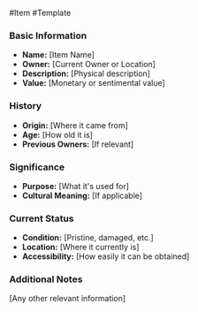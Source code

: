 #Item #Template 

### Basic Information
- **Name:** [Item Name]
- **Owner:** [Current Owner or Location]
- **Description:** [Physical description]
- **Value:** [Monetary or sentimental value]

### History
- **Origin:** [Where it came from]
- **Age:** [How old it is]
- **Previous Owners:** [If relevant]

### Significance
- **Purpose:** [What it's used for]
- **Cultural Meaning:** [If applicable]

### Current Status
- **Condition:** [Pristine, damaged, etc.]
- **Location:** [Where it currently is]
- **Accessibility:** [How easily it can be obtained]

### Additional Notes
[Any other relevant information]